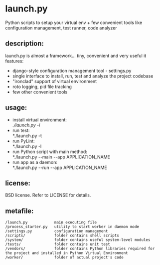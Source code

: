 launch.py
=========

Python scripts to setup your virtual env + few convenient tools like configuration management, test runner, code analyzer

## description: ##

launch.py is almost a framework... tiny, convenient and very useful
it features:
* django-style configuration management tool - settings.py
* single interface to install, run, test and analyze the project codebase
* "ironclad" support of virtual environment 
* roto logging, pid file tracking
* few other convenient tools

## usage: ##

* install virtual environment:  
*./launch.py -i*
* run test:   
*./launch.py -t
* run PyLint:   
*./launch.py -l
* run Python script with main method:   
*./launch.py --main --app APPLICATION_NAME
* run app as a daemon:   
*./launch.py --run --app APPLICATION_NAME


## license: ##

BSD license. Refer to LICENSE for details.

## metafile: ##

    /launch.py            main executing file  
    /process_starter.py   utility to start worker in daemon mode  
    /settings.py          configuration management  
    /scripts/             folder contains shell scripts  
    /system/              folder contains useful system-level modules  
    /tests/               folder contains unit test  
    /vendors/             folder contains Python libraries required for the project and installed in Python Virtual Environment  
    /worker/              folder of actual project's code  
